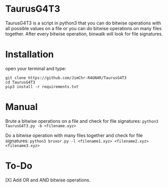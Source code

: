 # TaurusG4T3
TaurusG4T3 is a script in python3 that you can do bitwise operations with all possible values on a file or you can do bitwise operations on many files together. 
After every bitwise operation, binwalk will look for file signatures.


# Installation
open your terminal and type:
```
git clone https://github.com/JimChr-R4GN4R/TaurusG4T3
cd TaurusG4T3
pip3 install -r requirements.txt
```



# Manual
Brute a bitwise operations on a file and check for file signatures:
`python3 TaurusG4T3.py -b <filename.xyz>`



Do a bitwise operation with many files together and check for file signatures:
`python3 bruxor.py -l <filename1.xyz> <filename2.xyz> <filename3.xyz>`

# To-Do
[X] Add OR and AND bitwise operations.
